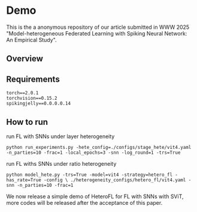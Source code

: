 # Demo

This is the a anonymous repository of our article submitted in WWW 2025 "Model-heterogeneous Federated Learning with Spiking Neural
Network: An Empirical Study".


## Overview


## Requirements
```
torch==2.0.1
torchvision==0.15.2
spikingjelly==0.0.0.0.14
```

## How to run

run FL with SNNs under layer heterogeneity

```
python run_experiments.py -hete_config=./configs/stage_hete/vit4.yaml -n_parties=10 -frac=1 -local_epochs=3 -snn -log_round=1 -trs=True
```

run FL withs SNNs under ratio heterogeneity

```
python model_hete.py -trs=True -model=vit4 -strategy=hetero_fl -has_rate=True -config \ ./heterogeneity_configs/hetero_fl/vit4.yaml -snn -n_parties=10 -frac=1
```

We now release a simple demo of HeteroFL for FL with SNNs with SViT, more codes will be released after the acceptance of this paper.
